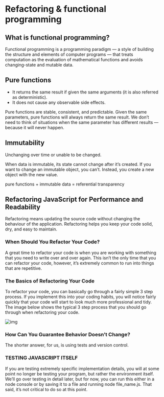 # Refactoring & functional programming

## What is functional programming?

Functional programming is a programming paradigm — a style of building the structure and elements of computer programs — that treats computation as the evaluation of mathematical functions and avoids changing-state and mutable data.

## Pure functions

- It returns the same result if given the same arguments (it is also referred as deterministic).
- It does not cause any observable side effects.

Pure functions are stable, consistent, and predictable. Given the same parameters, pure functions will always return the same result. We don’t need to think of situations when the same parameter has different results — because it will never happen.

## Immutability

Unchanging over time or unable to be changed.

When data is immutable, its state cannot change after it’s created. If you want to change an immutable object, you can’t. Instead, you create a new object with the new value.

pure functions + immutable data = referential transparency

## Refactoring JavaScript for Performance and Readability 

Refactoring means updating the source code without changing the behaviour of the application. Refactoring helps you keep your 
code solid, dry, and easy to maintain.

### When Should You Refactor Your Code?

A great time to refactor your code is when you are working with something that you need to write over and over again. This isn’t the only time that you can refactor your code, however, it’s extremely common to run into things that are repetitive.

### The Basics of Refactoring Your Code
To refactor your code, you can basically go through a fairly simple 3 step process. If you implement this into your coding habits, you will notice fairly quickly that your code will start to look much more professional and tidy. The image below shows the typical 3 step process that you should go through when refactoring your code.

![img](https://miro.medium.com/max/512/1*Xdo4SwpW5ztpjG7ObLB0TA.png)

### How Can You Guarantee Behavior Doesn’t Change?

The shorter answer, for us, is using tests and version control.

### TESTING JAVASCRIPT ITSELF

If you are testing extremely specific implementation details, you will at some point no longer be testing your program, but rather the environment itself. We’ll go over testing in detail later, but for now, you can run this either in a node console or by saving it to a file and running node file_name.js. That said, it’s not critical to do so at this point.




